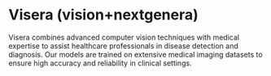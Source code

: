 # Visera (vision+nextgenera)

Visera combines advanced computer vision techniques with medical expertise to assist healthcare professionals in disease detection and diagnosis. Our models are trained on extensive medical imaging datasets to ensure high accuracy and reliability in clinical settings.
